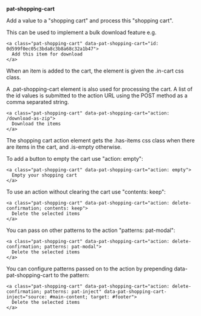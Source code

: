 **pat-shopping-cart**

Add a value to a "shopping cart" and process this "shopping cart".

This can be used to implement a bulk download feature e.g.

    <a class="pat-shopping-cart" data-pat-shopping-cart="id: 0d599f0ec05c3bda8c3b8a68c32a1b47">
      Add this item for download
    </a>

When an item is added to the cart, the element is given the .in-cart css class.

A .pat-shopping-cart element is also used for processing the cart.
A list of the id values is submitted to the action URL using the POST method as a comma separated string.

    <a class="pat-shopping-cart" data-pat-shopping-cart="action: /download-as-zip">
      Download the items
    </a>

The shopping cart action element gets the .has-items css class when there are items in the cart, and .is-empty otherwise.

To add a button to empty the cart use "action: empty":

    <a class="pat-shopping-cart" data-pat-shopping-cart="action: empty">
      Empty your shopping cart
    </a>

To use an action without clearing the cart use "contents: keep":

    <a class="pat-shopping-cart" data-pat-shopping-cart="action: delete-confirmation; contents: keep">
      Delete the selected items
    </a>

You can pass on other patterns to the action "patterns: pat-modal":

    <a class="pat-shopping-cart" data-pat-shopping-cart="action: delete-confirmation; patterns: pat-modal">
      Delete the selected items
    </a>


You can configure patterns passed on to the action by prepending data-pat-shopping-cart to the pattern:

    <a class="pat-shopping-cart" data-pat-shopping-cart="action: delete-confirmation; patterns: pat-inject" data-pat-shopping-cart-inject="source: #main-content; target: #footer">
      Delete the selected items
    </a>

